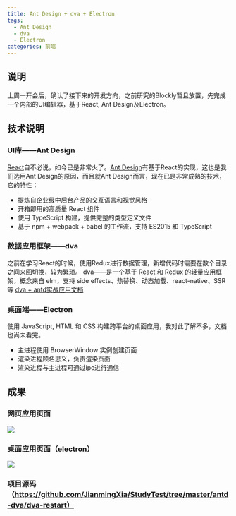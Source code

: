 ```yaml
---
title: Ant Design + dva + Electron
tags:
  - Ant Design
  - dva
  - Electron
categories: 前端
---
```


## 说明
上周一开会后，确认了接下来的开发方向，之前研究的Blockly暂且放置，先完成一个内部的UI编辑器，基于React, Ant Design及Electron。

## 技术说明
### UI库——Ant Design
[React](https://reactjs.org/)自不必说，如今已是非常火了。[Ant Design](https://ant.design/docs/react/introduce-cn)有基于React的实现，这也是我们选用Ant Design的原因，而且就Ant Design而言，现在已是非常成熟的技术，它的特性：
- 提炼自企业级中后台产品的交互语言和视觉风格
- 开箱即用的高质量 React 组件
- 使用 TypeScript 构建，提供完整的类型定义文件
- 基于 npm + webpack + babel 的工作流，支持 ES2015 和 TypeScript

<!-- more -->

### 数据应用框架——dva
之前在学习React的时候，使用Redux进行数据管理，新增代码时需要在数个目录之间来回切换，较为繁琐。
dva——是一个基于 React 和 Redux 的轻量应用框架，概念来自 elm，支持 side effects、热替换、动态加载、react-native、SSR 等
[dva + antd实战应用文档](https://ant.design/docs/react/practical-projects-cn)

### 桌面端——Electron
使用 JavaScript, HTML 和 CSS 构建跨平台的桌面应用，我对此了解不多，文档也尚未看完。
- 主进程使用 BrowserWindow 实例创建页面
- 渲染进程顾名思义，负责渲染页面
- 渲染进程与主进程可通过ipc进行通信

## 成果
### 网页应用页面
![](https://img.ryoma.top/antd%26dva%26electron/0.png)

### 桌面应用页面（electron）
![](https://img.ryoma.top/antd%26dva%26electron/1.png)

### 项目源码（https://github.com/JianmingXia/StudyTest/tree/master/antd-dva/dva-restart）